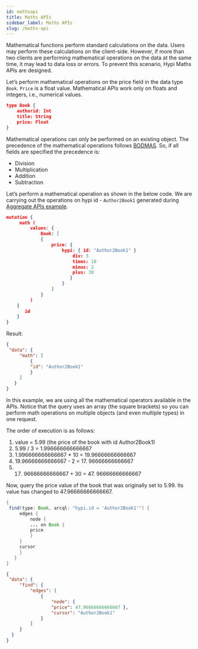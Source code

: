 ```yaml
---
id: mathsapi
title: Maths APIs
sidebar_label: Maths APIs
slug: /maths-api
---
```

Mathematical functions perform standard calculations on the data. Users may perform these calculations on the client-side. However, if more than two clients are performing mathematical operations on the data at the same time, it may lead to data loss or errors. To prevent this scenario, Hypi Maths APIs are designed.

Let’s perform mathematical operations on the price field in the data type `Book`. `Price` is a float value. Mathematical APIs work only on floats and integers, i.e., numerical values.

```json
type Book {
    authorid: Int
    title: String
    price: Float
}
```
Mathematical operations can only be performed on an existing object. The precedence of the mathematical operations follows [BODMAS](https://en.wikipedia.org/wiki/Order_of_operations). So, if all fields are specified the precedence is:

+  Division
+  Multiplication
+  Addition
+  Subtraction

Let’s perform a mathematical operation as shown in the below code. We are carrying out the operations on hypi id - `Author2Book1` generated during [Aggregate APIs example](aggregation.md).
```json
mutation {
     math (
         values: {
             Book: [
             {
                 price: {
                     hypi: { id: "Author2Book1" }
                         div: 3
                         times: 10
                         minus: 2
                         plus: 30
                        }
                     }
                 ]
             }
         ) 
    {
       id
    }
}
```
Result:
```json
{
 "data": {
     "math": [
         {
         "id": "Author2Book1"
         }
     ]
   }
}
```
In this example, we are using all the mathematical operators available in the APIs. Notice that the query uses an array (the square brackets) so you can perform math operations on multiple objects (and even multiple types) in one request.

The order of execution is as follows:

1.  value = 5.99 (the price of the book with id Author2Book1)
2.  5.99 / 3 = 1.996666666666667
3.  1.996666666666667 * 10 = 19.96666666666667
4.  19.96666666666667 - 2 = 17. 96666666666667
5.  17. 96666666666667 + 30 = 47. 96666666666667

Now, query the price value of the book that was originally set to 5.99. Its value has changed to 47.96666666666667.
```java
{
 find(type: Book, arcql: "hypi.id = 'Author2Book1'") {
     edges {
         node {
         ... on Book {
         price
         }
     }
     cursor
     }
   }
}
```
```json
{
 "data": {
     "find": {
         "edges": [
             {
                 "node": {
                 "price": 47.96666666666667 },
                 "cursor": "Author2Book1"
             }
         ]
     }
  }
}